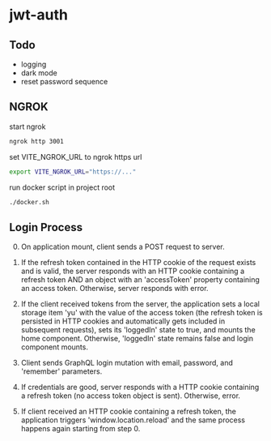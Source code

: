 # jwt-auth

## Todo

- logging
- dark mode
- reset password sequence

## NGROK

start ngrok
```bash
ngrok http 3001
```

set VITE_NGROK_URL to ngrok https url
```bash
export VITE_NGROK_URL="https://..."
```

run docker script in project root
```bash
./docker.sh
```

## Login Process

0. On application mount, client sends a POST request to server.

1. If the refresh token contained in the HTTP cookie of the request exists and
is valid, the server responds with an HTTP cookie containing a refresh token AND
an object with an 'accessToken' property containing an access token.  Otherwise,
server responds with error.

2. If the client received tokens from the server, the application sets a local
storage item 'yu' with the value of the access token (the refresh token is
persisted in HTTP cookies and automatically gets included in subsequent
requests), sets its 'loggedIn' state to true, and mounts the home component.
Otherwise, 'loggedIn' state remains false and login component mounts.

3. Client sends GraphQL login mutation with email, password, and 'remember'
parameters.

4. If credentials are good, server responds with a HTTP cookie containing a
refresh token (no access token object is sent). Otherwise, error.

5. If client received an HTTP cookie containing a refresh token, the application
triggers 'window.location.reload' and the same process happens again starting
from step 0.
